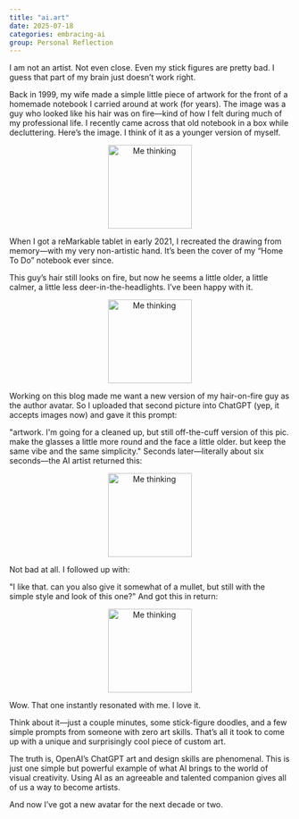 ```yaml
---
title: "ai.art"
date: 2025-07-18
categories: embracing-ai
group: Personal Reflection
---
```


I am not an artist. Not even close. Even my stick figures are pretty bad. I guess that part of my brain just doesn’t work right.

Back in 1999, my wife made a simple little piece of artwork for the front of a homemade notebook I carried around at work (for years). The image was a guy who looked like his hair was on fire—kind of how I felt during much of my professional life. I recently came across that old notebook in a box while decluttering. Here’s the image. I think of it as a younger version of myself.

<p align="center"> <img src="{{ site.baseurl }}/assets/images/a0001-01.jpg" alt="Me thinking" width="150"> </p>
When I got a reMarkable tablet in early 2021, I recreated the drawing from memory—with my very non-artistic hand. It’s been the cover of my “Home To Do” notebook ever since.

This guy’s hair still looks on fire, but now he seems a little older, a little calmer, a little less deer-in-the-headlights. I’ve been happy with it.

<p align="center"> <img src="{{ site.baseurl }}/assets/images/a0001-02.png" alt="Me thinking" width="150"> </p>
Working on this blog made me want a new version of my hair-on-fire guy as the author avatar. So I uploaded that second picture into ChatGPT (yep, it accepts images now) and gave it this prompt:

"artwork. I'm going for a cleaned up, but still off-the-cuff version of this pic. make the glasses a little more round and the face a little older. but keep the same vibe and the same simplicity."
Seconds later—literally about six seconds—the AI artist returned this:

<p align="center"> <img src="{{ site.baseurl }}/assets/images/a0001-03.png" alt="Me thinking" width="150"> </p>
Not bad at all. I followed up with:

"I like that. can you also give it somewhat of a mullet, but still with the simple style and look of this one?"
And got this in return:

<p align="center"> <img src="{{ site.baseurl }}/assets/images/a0001-04.png" alt="Me thinking" width="150"> </p>
Wow. That one instantly resonated with me. I love it.

Think about it—just a couple minutes, some stick-figure doodles, and a few simple prompts from someone with zero art skills. That’s all it took to come up with a unique and surprisingly cool piece of custom art.

The truth is, OpenAI’s ChatGPT art and design skills are phenomenal. This is just one simple but powerful example of what AI brings to the world of visual creativity. Using AI as an agreeable and talented companion gives all of us a way to become artists.

And now I’ve got a new avatar for the next decade or two.
